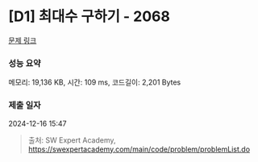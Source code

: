 # [D1] 최대수 구하기 - 2068 

[문제 링크](https://swexpertacademy.com/main/code/problem/problemDetail.do?contestProbId=AV5QQhbqA4QDFAUq) 

### 성능 요약

메모리: 19,136 KB, 시간: 109 ms, 코드길이: 2,201 Bytes

### 제출 일자

2024-12-16 15:47



> 출처: SW Expert Academy, https://swexpertacademy.com/main/code/problem/problemList.do